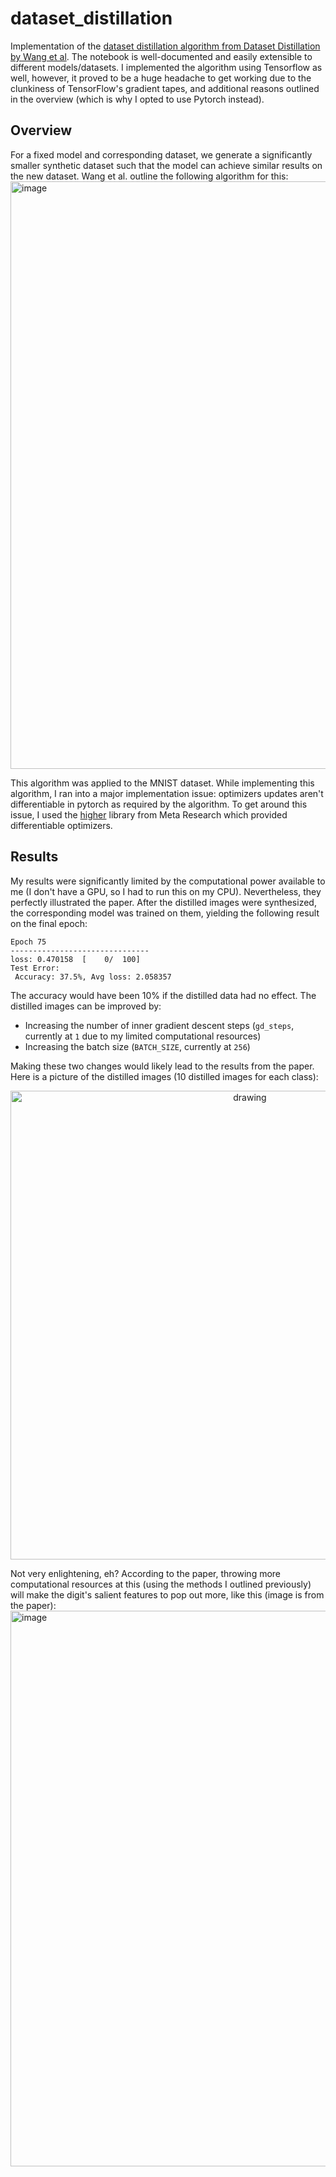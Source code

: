# dataset_distillation
Implementation of the [dataset distillation algorithm from Dataset Distillation by Wang et al](https://arxiv.org/abs/1811.10959). The notebook is well-documented and easily extensible to different models/datasets. I implemented the algorithm using Tensorflow as well, however, it proved to be a huge headache to get working due to the clunkiness of TensorFlow's gradient tapes, and additional reasons outlined in the overview (which is why I opted to use Pytorch instead).

## Overview
For a fixed model and corresponding dataset, we generate a significantly smaller synthetic dataset such that the model can achieve similar results on the new dataset. Wang et al. outline the following algorithm for this:
<img width="940" alt="image" src="https://github.com/obround/dataset_distillation/assets/75817213/dfcac066-e699-4af9-be38-006c5ac78f46">

This algorithm was applied to the MNIST dataset. While implementing this algorithm, I ran into a major implementation issue: optimizers updates aren't differentiable in pytorch as required by the algorithm. To get around this issue, I used the [higher](https://github.com/facebookresearch/higher) library from Meta Research which provided differentiable optimizers.

## Results
My results were significantly limited by the computational power available to me (I don't have a GPU, so I had to run this on my CPU). Nevertheless, they perfectly illustrated the paper. After the distilled images were synthesized, the corresponding model was trained on them, yielding the following result on the final epoch:
```
Epoch 75
-------------------------------
loss: 0.470158  [    0/  100]
Test Error: 
 Accuracy: 37.5%, Avg loss: 2.058357 
```
The accuracy would have been 10% if the distilled data had no effect. The distilled images can be improved by:
 - Increasing the number of inner gradient descent steps (`gd_steps`, currently at `1` due to my limited computational resources)
 - Increasing the batch size (`BATCH_SIZE`, currently at `256`)

Making these two changes would likely lead to the results from the paper. Here is a picture of the distilled images (10 distilled images for each class):
<center>
<img src="https://github.com/obround/dataset_distillation/assets/75817213/7a82ccd1-5afb-4792-bc11-87ccc2072deb" alt="drawing" width="750"/>
</center>

Not very enlightening, eh? According to the paper, throwing more computational resources at this (using the methods I outlined previously) will make the digit's salient features to pop out more, like this (image is from the paper):
<img width="889" alt="image" src="https://github.com/obround/dataset_distillation/assets/75817213/a68bce96-6cf8-42df-96a0-3003ba285759">
